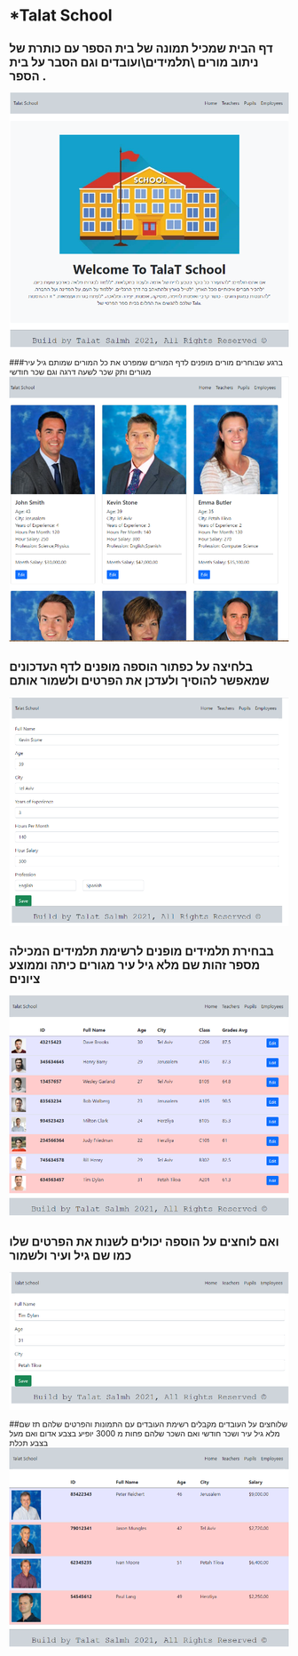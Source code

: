 # *Talat School
## דף הבית שמכיל תמונה של בית הספר עם כותרת של ניתוב מורים \תלמידים\ועובדים וגם הסבר על בית הספר .
![screenshot_1](./src/assets/home.png)

###ברגע שבוחרים מורים מופנים לדף המורים שמפרט את כל המורים שמותם גיל עיר מגורים ותק שכר לשעה דרגה וגם שכר חודשי
![screenshot_1](./src/assets/teachersDetails.png)
 ##  בלחיצה על כפתור הוספה מופנים לדף   העדכונים שמאפשר להוסיך ולעדכן את הפרטים ולשמור אותם 
 ![screenshot_1](./src/assets/edit.png) 
## בבחירת תלמידים מופנים לרשימת תלמידים המכילה מספר זהות שם מלא גיל עיר מגורים כיתה וממוצע ציונים 
 ![screenshot_1](./src/assets/students.png) 
## ואם לוחצים על הוספה יכולים לשנות את  הפרטים שלו כמו שם גיל ועיר ולשמור 
![screenshot_1](./src/assets/edit1.png)

##שלוחצים על העובדים מקבלים רשימת העובדים עם התמונות והפרטים שלהם תז שם מלא גיל עיר ושכר חודשי ואם השכר שלהם פחות מ 3000 יופיע בצבע אדום ואם מעל בצבע תכלת
![screenshot_1](./src/assets/employees.png)